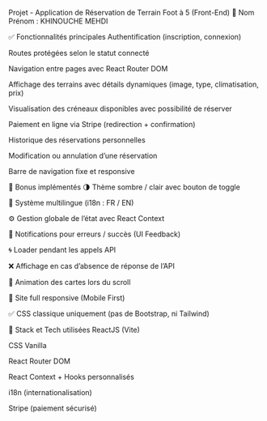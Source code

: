  Projet - Application de Réservation de Terrain Foot à 5 (Front-End)
👤 Nom Prénom :
KHINOUCHE MEHDI

✅ Fonctionnalités principales
Authentification (inscription, connexion)

Routes protégées selon le statut connecté

Navigation entre pages avec React Router DOM

Affichage des terrains avec détails dynamiques (image, type, climatisation, prix)

Visualisation des créneaux disponibles avec possibilité de réserver

Paiement en ligne via Stripe (redirection + confirmation)

Historique des réservations personnelles

Modification ou annulation d’une réservation

Barre de navigation fixe et responsive

🎁 Bonus implémentés
🌗 Thème sombre / clair avec bouton de toggle

🔄 Système multilingue (i18n : FR / EN)

⚙️ Gestion globale de l’état avec React Context

🔔 Notifications pour erreurs / succès (UI Feedback)

🌀 Loader pendant les appels API

❌ Affichage en cas d’absence de réponse de l’API

🎨 Animation des cartes lors du scroll

📱 Site full responsive (Mobile First)

✅ CSS classique uniquement (pas de Bootstrap, ni Tailwind)

📁 Stack et Tech utilisées
ReactJS (Vite)

CSS Vanilla

React Router DOM

React Context + Hooks personnalisés

i18n (internationalisation)

Stripe (paiement sécurisé)
